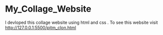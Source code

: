 # My_Collage_Website
I devloped this collage website using html and css . To see this website visit http://127.0.0.1:5500/pitm_clon.html
